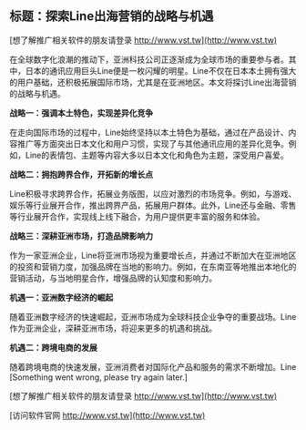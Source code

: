 ## **标题：探索Line出海营销的战略与机遇**

[想了解推广相关软件的朋友请登录 http://www.vst.tw](http://www.vst.tw)

在全球数字化浪潮的推动下，亚洲科技公司正逐渐成为全球市场的重要参与者。其中，日本的通讯应用巨头Line便是一枚闪耀的明星。Line不仅在日本本土拥有强大的用户基础，还积极拓展国际市场，尤其是在亚洲地区。本文将探讨Line出海营销的战略与机遇。

**战略一：强调本土特色，实现差异化竞争**

在走向国际市场的过程中，Line始终坚持以本土特色为基础，通过在产品设计、内容推广等方面突出日本文化和用户习惯，实现了与其他通讯应用的差异化竞争。例如，Line的表情包、主题等内容大多以日本文化和角色为主题，深受用户喜爱。

**战略二：拥抱跨界合作，开拓新的增长点**

Line积极寻求跨界合作，拓展业务版图，以应对激烈的市场竞争。例如，与游戏、娱乐等行业展开合作，推出跨界产品，拓展用户群体。此外，Line还与金融、零售等行业展开合作，实现线上线下融合，为用户提供更丰富的服务和体验。

**战略三：深耕亚洲市场，打造品牌影响力**

作为一家亚洲企业，Line将亚洲市场视为重要增长点，并通过不断加大在亚洲地区的投资和营销力度，加强品牌在当地的影响力。例如，在东南亚等地推出本地化的营销活动，与当地明星合作，增强品牌的认知度和影响力。

**机遇一：亚洲数字经济的崛起**

随着亚洲数字经济的快速崛起，亚洲市场成为全球科技企业争夺的重要战场。Line作为亚洲企业，深耕亚洲市场，将迎来更多的机遇和挑战。

**机遇二：跨境电商的发展**

随着跨境电商的快速发展，亚洲消费者对国际化产品和服务的需求不断增加。Line
[Something went wrong, please try again later.]

[想了解推广相关软件的朋友请登录 http://www.vst.tw](http://www.vst.tw)


[访问软件官网 http://www.vst.tw](http://www.vst.tw)
